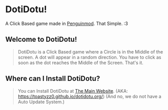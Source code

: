 # DotiDotu!

A Click Based game made in [Penguinmod](https://penguinmod.com/). That Simple. :3

## Welcome to DotiDotu!
> DotiDotu is a Click Based game where a Circle is in the Middle of the screen. A dot will appear in a random direction. 
> You have to click as soon as the dot reaches the Middle of the Screen.
> That's it.

## Where can I Install DotiDotu?
> You can Install DotiDotu at [The Main Website](https://toastyzz0.github.io/dotidotu.org/).
> (AKA: https://toastyzz0.github.io/dotidotu.org/)
> (And no, we do not have a Auto Update System.)

